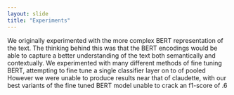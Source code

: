```yaml
---
layout: slide
title: "Experiments"
---
```

We originally experimented with the more complex BERT representation of the text. The thinking behind this was that the BERT encodings would be able to capture a better understanding of the text both semantically and contextually. We experimented with many different methods of fine tuning BERT, attempting to fine tune a single classifier layer on to of pooled
However we were unable to produce results near that of claudette, with our best variants of the fine tuned BERT model unable to crack an f1-score of .6